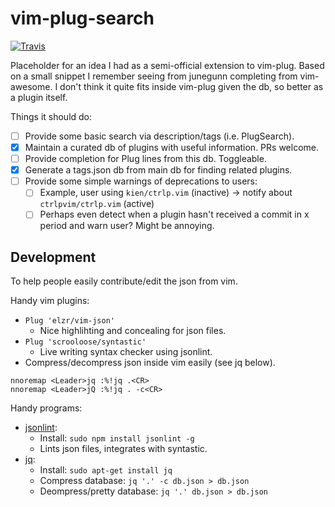 # vim-plug-search

[![Travis][TravisShield]][TravisDash]

Placeholder for an idea I had as a semi-official extension to vim-plug.
Based on a small snippet I remember seeing from junegunn completing from vim-awesome.
I don't think it quite fits inside vim-plug given the db, so better as a plugin itself.

Things it should do:

- [ ] Provide some basic search via description/tags (i.e. PlugSearch).
- [x] Maintain a curated db of plugins with useful information. PRs welcome.
- [ ] Provide completion for Plug lines from this db. Toggleable.
- [x] Generate a tags.json db from main db for finding related plugins.
- [ ] Provide some simple warnings of deprecations to users:
  - [ ] Example, user using `kien/ctrlp.vim` (inactive) -> notify about `ctrlpvim/ctrlp.vim` (active)
  - [ ] Perhaps even detect when a plugin hasn't received a commit in x period and warn user? Might be annoying.

## Development

To help people easily contribute/edit the json from vim.

Handy vim plugins:
- `Plug 'elzr/vim-json'`
  - Nice highlihting and concealing for json files.
- `Plug 'scrooloose/syntastic'`
  - Live writing syntax checker using jsonlint.
- Compress/decompress json inside vim easily (see jq below).
```viml
nnoremap <Leader>jq :%!jq .<CR>
nnoremap <Leader>jQ :%!jq . -c<CR>
```

Handy programs:
- [jsonlint]:
  - Install: `sudo npm install jsonlint -g`
  - Lints json files, integrates with syntastic.
- [jq]:
  - Install: `sudo apt-get install jq`
  - Compress database: `jq '.' -c db.json > db.json`
  - Deompress/pretty database: `jq '.' db.json > db.json`

<!-- Links -->
[TravisShield]: https://travis-ci.org/starcraftman/vim-plug-search.svg?branch=master
[TravisDash]: https://travis-ci.org/starcraftman/pakit
[jq]: https://stedolan.github.io/jq
[jsonlint]: https://github.com/zaach/jsonlint
